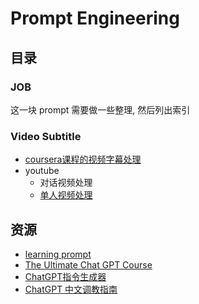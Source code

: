# Prompt Engineering

## 目录

### JOB

这一块 prompt 需要做一些整理, 然后列出索引

### Video Subtitle

- [coursera课程的视频字幕处理](./video-subtitle/coursera.md)
- youtube
	- 对话视频处理
	- [单人视频处理](./video-subtitle/youtube_signal.md)

## 资源

- [learning prompt](https://learningprompt.wiki/docs/category/-%E5%9F%BA%E7%A1%80%E7%AF%87)
- [The Ultimate Chat GPT Course](https://tested-salto-cab.notion.site/The-Ultimate-Chat-GPT-Course-69ed24a317a942d288e740419b1ad6f6)
- [ChatGPT指令生成器](http://www.atoolbox.net/Tool.php?Id=1100)
- [ChatGPT 中文调教指南](https://chatguide.plexpt.com/)